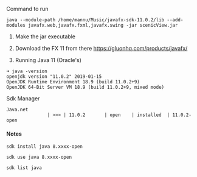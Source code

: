 Command to run
```
java --module-path /home/mannu/Music/javafx-sdk-11.0.2/lib --add-modules javafx.web,javafx.fxml,javafx.swing -jar scenicView.jar 
```

1. Make the jar executable

1. Download the FX 11 from there
  https://gluonhq.com/products/javafx/
  
1. Running Java 11 (Oracle's)
```
➜ java -version
openjdk version "11.0.2" 2019-01-15
OpenJDK Runtime Environment 18.9 (build 11.0.2+9)
OpenJDK 64-Bit Server VM 18.9 (build 11.0.2+9, mixed mode)
```


Sdk Manager
```
Java.net         
               | >>> | 11.0.2       | open    | installed  | 11.0.2-open   
```


#### Notes
```
sdk install java 8.xxxx-open
```
```
sdk use java 8.xxxx-open
```
```
sdk list java
```
